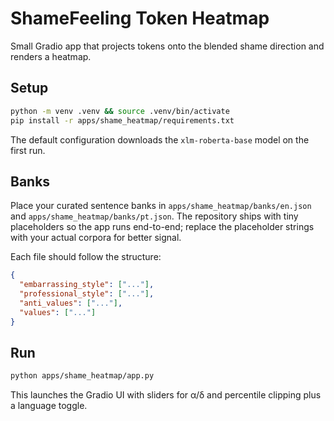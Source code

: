 # ShameFeeling Token Heatmap

Small Gradio app that projects tokens onto the blended shame direction and renders a heatmap.

## Setup

```bash
python -m venv .venv && source .venv/bin/activate
pip install -r apps/shame_heatmap/requirements.txt
```

The default configuration downloads the `xlm-roberta-base` model on the first run.

## Banks

Place your curated sentence banks in `apps/shame_heatmap/banks/en.json` and
`apps/shame_heatmap/banks/pt.json`. The repository ships with tiny placeholders so the
app runs end-to-end; replace the placeholder strings with your actual corpora for better
signal.

Each file should follow the structure:

```json
{
  "embarrassing_style": ["..."],
  "professional_style": ["..."],
  "anti_values": ["..."],
  "values": ["..."]
}
```

## Run

```bash
python apps/shame_heatmap/app.py
```

This launches the Gradio UI with sliders for α/δ and percentile clipping plus a language toggle.
